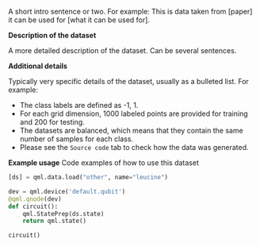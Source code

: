 A short intro sentence or two. For example: This is data taken from [paper] it can be used for [what it can be used for].

**Description of the dataset**

A more detailed description of the dataset. Can be several sentences.

**Additional details**

Typically very specific details of the dataset, usually as a bulleted list. For example:

- The class labels are defined as -1, 1.
- For each grid dimension, 1000 labeled points are provided for training and 200 for testing.
- The datasets are balanced, which means that they contain the same number of samples for each class.
- Please see the ``Source code`` tab to check how the data was generated.

**Example usage**
Code examples of how to use this dataset


```python
[ds] = qml.data.load("other", name="leucine")

dev = qml.device('default.qubit')
@qml.qnode(dev)
def circuit():
    qml.StatePrep(ds.state)
    return qml.state()

circuit()
```

